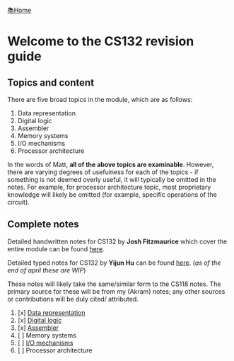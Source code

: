 <flex style="display:flex; justify-content:space-between;">
<a href="../index.html">📚Home</a>
</flex>

# Welcome to the CS132 revision guide

## Topics and content

There are five broad topics in the module, which are as follows:

1. Data representation
2. Digital logic
3. Assembler
4. Memory systems
5. I/O mechanisms
6. Processor architecture

In the words of Matt, **all of the above topics are examinable**. However, there are varying degrees of usefulness for each of the topics - if something is not deemed overly useful, it will typically be omitted in the notes. For example, for processor architecture topic, most proprietary knowledge will likely be omitted (for example, specific operations of the circuit).

## Complete notes

Detailed handwritten notes for CS132 by **Josh Fitzmaurice** which cover the entire module can be found [here](./CS132_full.pdf).


Detailed typed notes for CS132 by **Yijun Hu** can be found [here](https://adrakaris.github.io/blog-cs/cs132/index.html). (*as of the end of april these are WIP*)

These notes will likely take the same/similar form to the CS118 notes. The primary source for these will be from my (Akram) notes; any other sources or contributions will be duly cited/ attributed.

1. [x] [Data representation](part1.html)
2. [x] [Digital logic](part2.html)
3. [x] [Assembler](part3.html)
4. [ ] Memory systems
5. [ ] [I/O mechanisms](part5.html)
6. [ ] Processor architecture